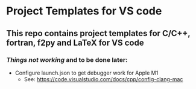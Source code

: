 # Project Templates for VS code
## This repo contains project templates for C/C++, fortran, f2py and LaTeX for VS code

### ***Things not working*** and to be done later:
- Configure launch.json to get debugger work for Apple M1
	* See: https://code.visualstudio.com/docs/cpp/config-clang-mac
